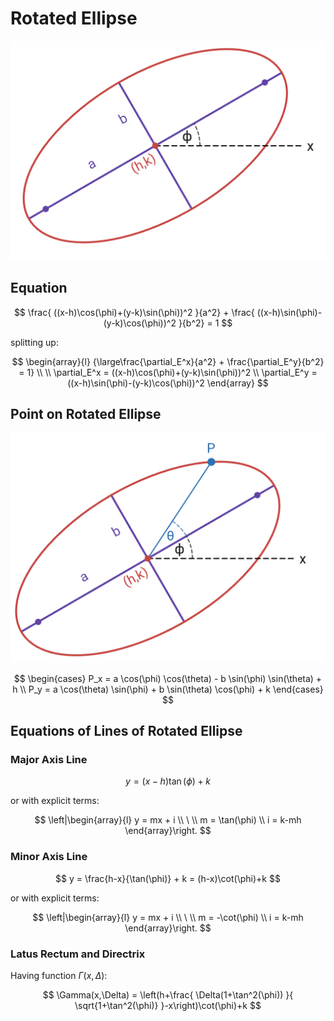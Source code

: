 # Rotated Ellipse

![Rotated Ellipse](https://raw.githubusercontent.com/damianc/math-notes/refs/heads/master/_images/anal-geom/ellipse/rotated-ellipse.png)

## Equation

$$
\frac{
 ((x-h)\cos(\phi)+(y-k)\sin(\phi))^2
}{a^2} + \frac{
 ((x-h)\sin(\phi)-(y-k)\cos(\phi))^2
}{b^2} = 1
$$

splitting up:

$$
\begin{array}{l}
{\large\frac{\partial_E^x}{a^2} +
\frac{\partial_E^y}{b^2} = 1}
\\
\\
\partial_E^x = ((x-h)\cos(\phi)+(y-k)\sin(\phi))^2
\\
\partial_E^y = ((x-h)\sin(\phi)-(y-k)\cos(\phi))^2
\end{array}
$$

## Point on Rotated Ellipse

![Point on Rotated Ellipse](https://raw.githubusercontent.com/damianc/math-notes/refs/heads/master/_images/anal-geom/ellipse/rotated-ellipse-point-location.png)

$$
\begin{cases}
P_x = a \cos(\phi) \cos(\theta) - b \sin(\phi) \sin(\theta) + h
\\
P_y = a \cos(\theta) \sin(\phi) + b \sin(\theta) \cos(\phi) + k
\end{cases}
$$

## Equations of Lines of Rotated Ellipse

### Major Axis Line

$$
y = (x-h)\tan(\phi)+k
$$

or with explicit terms:

$$
\left|\begin{array}{l}
y = mx + i
\\
\ 
\\
m = \tan(\phi)
\\
i = k-mh
\end{array}\right.
$$

### Minor Axis Line

$$
y = \frac{h-x}{\tan(\phi)} + k = (h-x)\cot(\phi)+k
$$

or with explicit terms:

$$
\left|\begin{array}{l}
y = mx + i
\\
\ 
\\
m = -\cot(\phi)
\\
i = k-mh
\end{array}\right.
$$

### Latus Rectum and Directrix

Having function $\Gamma(x,\Delta)$:

$$
\Gamma(x,\Delta) = \left(h+\frac{
 \Delta(1+\tan^2(\phi))
}{
 \sqrt{1+\tan^2(\phi)}
}-x\right)\cot(\phi)+k
$$
